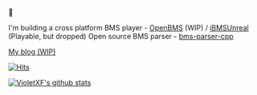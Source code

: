 👋

I'm building a cross platform BMS player - [OpenBMS](https://github.com/SNURhythm/OpenBMS) (WIP) / [iBMSUnreal](https://github.com/SNURhythm/iBMSUnreal) (Playable, but dropped)
Open source BMS parser - [bms-parser-cpp](https://github.com/SNURhythm/bms-parser-cpp)

[My blog (WIP)](https://VioletXF.github.io)

[![Hits](https://hits.seeyoufarm.com/api/count/incr/badge.svg?url=https%3A%2F%2Fgithub.com%2FVioletXF)](https://hits.seeyoufarm.com)

[![VioletXF's github stats](https://github-readme-stats.vercel.app/api?username=VioletXF&hide_border=true&thema&show_icons=true&theme=dracula)](https://github.com/VioletXF)  
